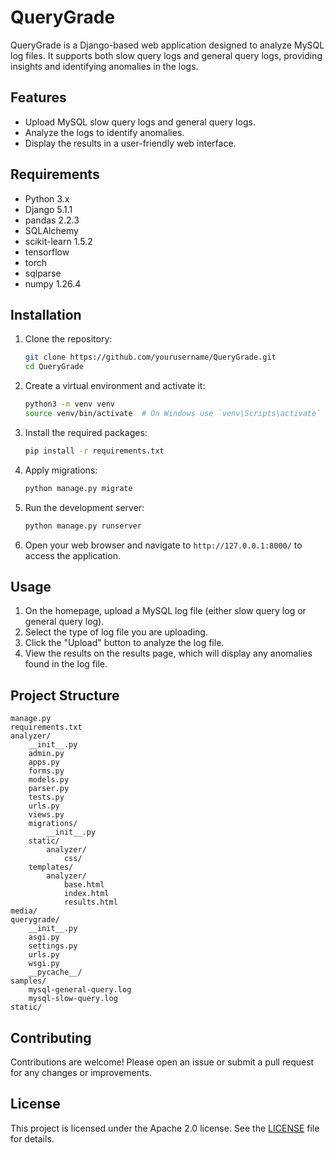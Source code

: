 # QueryGrade

QueryGrade is a Django-based web application designed to analyze MySQL log files. It supports both slow query logs and general query logs, providing insights and identifying anomalies in the logs.

## Features

- Upload MySQL slow query logs and general query logs.
- Analyze the logs to identify anomalies.
- Display the results in a user-friendly web interface.

## Requirements

- Python 3.x
- Django 5.1.1
- pandas 2.2.3
- SQLAlchemy
- scikit-learn 1.5.2
- tensorflow
- torch
- sqlparse
- numpy 1.26.4

## Installation

1. Clone the repository:
    ```bash
    git clone https://github.com/yourusername/QueryGrade.git
    cd QueryGrade
    ```

2. Create a virtual environment and activate it:
    ```bash
    python3 -m venv venv
    source venv/bin/activate  # On Windows use `venv\Scripts\activate`
    ```

3. Install the required packages:
    ```bash
    pip install -r requirements.txt
    ```

4. Apply migrations:
    ```bash
    python manage.py migrate
    ```

5. Run the development server:
    ```bash
    python manage.py runserver
    ```

6. Open your web browser and navigate to `http://127.0.0.1:8000/` to access the application.

## Usage

1. On the homepage, upload a MySQL log file (either slow query log or general query log).
2. Select the type of log file you are uploading.
3. Click the "Upload" button to analyze the log file.
4. View the results on the results page, which will display any anomalies found in the log file.

## Project Structure

```
manage.py
requirements.txt
analyzer/
    __init__.py
    admin.py
    apps.py
    forms.py
    models.py
    parser.py
    tests.py
    urls.py
    views.py
    migrations/
        __init__.py
    static/
        analyzer/
            css/
    templates/
        analyzer/
            base.html
            index.html
            results.html
media/
querygrade/
    __init__.py
    asgi.py
    settings.py
    urls.py
    wsgi.py
    __pycache__/
samples/
    mysql-general-query.log
    mysql-slow-query.log
static/
```


## Contributing

Contributions are welcome! Please open an issue or submit a pull request for any changes or improvements.

## License

This project is licensed under the Apache 2.0 license. See the [LICENSE](LICENSE.md) file for details.